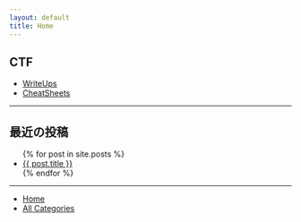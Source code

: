 ```yaml
---
layout: default
title: Home
---
```

## CTF

<ul>
    <li>
      <a href="/ctf/writeups/">WriteUps</a>
    </li>
    <li>
      <a href="/ctf/cheatsheets/">CheatSheets</a>
    </li>
</ul>
<hr>

## 最近の投稿

<ul>
  {% for post in site.posts %}
    <li>
      <a href="{{ post.url | relative_url }}">{{ post.title }}</a>
    </li>
  {% endfor %}
</ul>
<hr>
<ul>
  <li>
    <a href="/">Home</a>
  </li>
  <li>
    <a href="/categories">All Categories</a>
  </li>

